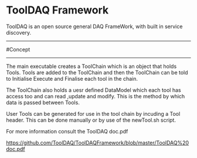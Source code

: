# ToolDAQ Framework

ToolDAQ is an open source general DAQ FrameWork, with built in service discovery.

****************************
#Concept
****************************

The main executable creates a ToolChain which is an object that holds Tools. Tools are added to the ToolChain and then the ToolChain can be told to Initialise Execute and Finalise each tool in the chain.

The ToolChain also holds a uesr defined DataModel which each tool has access too and can read ,update and modify. This is the method by which data is passed between Tools.

User Tools can be generated for use in the tool chain by incuding a Tool header. This can be done manually or by use of the newTool.sh script.

For more information consult the ToolDAQ doc.pdf

https://github.com/ToolDAQ/ToolDAQFramework/blob/master/ToolDAQ%20doc.pdf

